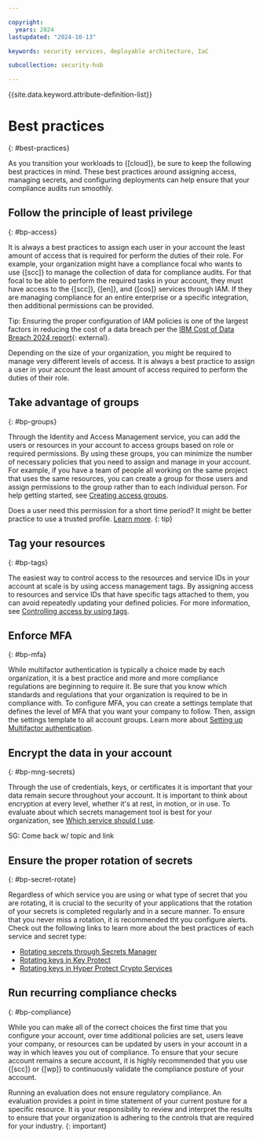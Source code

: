 ```yaml
---

copyright:
  years: 2024
lastupdated: "2024-10-13"

keywords: security services, deployable architecture, IaC

subcollection: security-hub

---
```


{{site.data.keyword.attribute-definition-list}}

# Best practices
{: #best-practices}

As you transition your workloads to {[cloud]}, be sure to keep the following best practices in mind. These best practices around assigning access, managing secrets, and configuring deployments can help ensure that your compliance audits run smoothly.

## Follow the principle of least privilege
{: #bp-access}

It is always a best practices to assign each user in your account the least amount of access that is required for perform the duties of their role. For example, your organization might have a compliance focal who wants to use {[scc]} to manage the collection of data for compliance audits. For that focal to be able to perform the required tasks in your account, they must have access to the {[scc]}, {[en]}, and {[cos]} services through IAM. If they are managing compliance for an entire enterprise or a specific integration, then additional permissions can be provided.

Tip: Ensuring the proper configuration of IAM policies is one of the largest factors in reducing the cost of a data breach per the [IBM Cost of Data Breach 2024 report](https://www.ibm.com/reports/data-breach){: external}.

Depending on the size of your organization, you might be required to manage very different levels of access. It is always a best practice to assign a user in your account the least amount of access required to perform the duties of their role. 

## Take advantage of groups
{: #bp-groups}

Through the Identity and Access Management service, you can add the users or resources in your account to access groups based on role or required permissions. By using these groups, you can minimize the number of necessary policies that you need to assign and manage in your account. For example, if you have a team of people all working on the same project that uses the same resources, you can create a group for those users and assign permissions to the group rather than to each individual person. For help getting started, see [Creating access groups](/docs/account?topic=account-groups).

Does a user need this permission for a short time period? It might be better practice to use a trusted profile. [Learn more](/docs/secure-enterprise?topic=secure-enterprise-access-enterprises#bp-enterprise-access-include-compare-accessgroups-trustedprofiles).
{: tip}

## Tag your resources
{: #bp-tags}

The easiest way to control access to the resources and service IDs in your account at scale is by using access management tags. By assigning access to resources and service IDs that have specific tags attached to them, you can avoid repeatedly updating your defined policies. For more information, see [Controlling access by using tags](/docs/account?topic=account-access-tags-tutorial).

## Enforce MFA
{: #bp-mfa}

While multifactor authentication is typically a choice made by each organization, it is a best practice and more and more compliance regulations are beginning to require it. Be sure that you know which standards and regulations that your organization is required to be in compliance with. To configure MFA, you can create a settings template that defines the level of MFA that you want your company to follow. Then, assign the settings template to all account groups. Learn more about [Setting up Multifactor authentication](/docs/account?topic=account-enablemfa).


## Encrypt the data in your account
{: #bp-mng-secrets}

Through the use of credentials, keys, or certificates it is important that your data remain secure throughout your account. It is important to think about encryption at every level, whether it's at rest, in motion, or in use. To evaluate about which secrets management tool is best for your organization, see [Which service should I use](link).


SG: Come back w/ topic and link

## Ensure the proper rotation of secrets
{: #bp-secret-rotate}

Regardless of which service you are using or what type of secret that you are rotating, it is crucial to the security of your applications that the rotation of your secrets is completed regularly and in a secure manner. To ensure that you never miss a rotation, it is recommended tht you configure alerts. Check out the following links to learn more about the best practices of each service and secret type:

* [Rotating secrets through Secrets Manager](/docs/secrets-manager?topic=secrets-manager-best-practices-rotate-secrets)
* [Rotating keys in Key Protect](/docs/key-protect?topic=key-protect-key-rotation)
* [Rotating keys in Hyper Protect Crypto Services](/docs/hs-crypto?topic=hs-crypto-set-rotation-policy)


## Run recurring compliance checks
{: #bp-compliance}

While you can make all of the correct choices the first time that you configure your account, over time additional policies are set, users leave your company, or resources can be updated by users in your account in a way in which leaves you out of compliance. To ensure that your secure account remains a secure account, it is highly recommended that you use {[scc]} or {[wp]} to continuously validate the compliance posture of your account. 

Running an evaluation does not ensure regulatory compliance. An evaluation provides a point in time statement of your current posture for a specific resource. It is your responsibility to review and interpret the results to ensure that your organization is adhering to the controls that are required for your industry. 
{: important}



